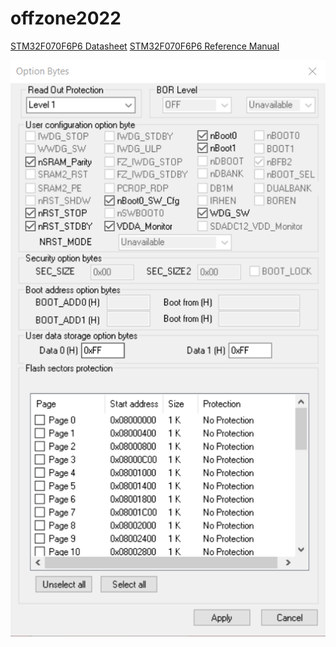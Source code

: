 # offzone2022


[STM32F070F6P6 Datasheet](https://www.st.com/resource/en/datasheet/stm32f070f6.pdf)
[STM32F070F6P6 Reference Manual](https://www.st.com/resource/en/reference_manual/rm0360-stm32f030x4x6x8xc-and-stm32f070x6xb-advanced-armbased-32bit-mcus-stmicroelectronics.pdf)


![OptionBytes](/STM32F070F6P6_OptionBytes.png?raw=true "Option Bytes")
